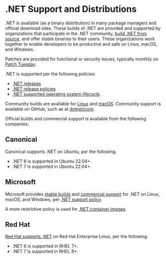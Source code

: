 # .NET Support and Distributions

.NET is available (as a binary distribution) in many package managers and official download sites. These builds of .NET are provided and supported by organizations that participate in the .NET community, [build .NET from source](https://github.com/dotnet/dotnet), and offer stable binaries to their users. These organizations work together to enable developers to be productive and safe on Linux, macOS, and Windows.

Patches are provided for functional or security issues, typically monthly on [Patch Tuesday](https://en.wikipedia.org/wiki/Patch_Tuesday).

.NET is supported per the following policies:

* [.NET releases](releases.md)
* [.NET release policies](release-policies.md)
* [.NET supported operating system lifecycle](os-lifecycle-policy.md).

Community builds are available for [Linux](linux.md) and [macOS](https://formulae.brew.sh/cask/dotnet-sdk). Community support is available on GitHub, such as at [dotnet/core](https://github.com/dotnet/core).

Official builds and commercial support is available from the following companies:

## Canonical

Canonical supports .NET on Ubuntu, per the following.

- .NET 6 is supported in Ubuntu 22.04+.
- .NET 7 is supported in Ubuntu 22.04+.

## Microsoft

Microsoft provides [stable builds](https://dotnet.microsoft.com/download) and [commercial support](https://support.serviceshub.microsoft.com/supportforbusiness/onboarding) for .NET on Linux, macOS, and Windows, per [.NET support policy](https://dotnet.microsoft.com/platform/support/policy).

A more restrictive policy is used for [.NET container images](https://github.com/dotnet/dotnet-docker/blob/main/documentation/supported-platforms.md).

## Red Hat

[Red Hat supports .NET](https://access.redhat.com/support/policy/updates/net-core) on Red Hat Enterprise Linux, per the following.

- .NET 6 is supported in RHEL 7+.
- .NET 7 is supported in RHEL 8+.
